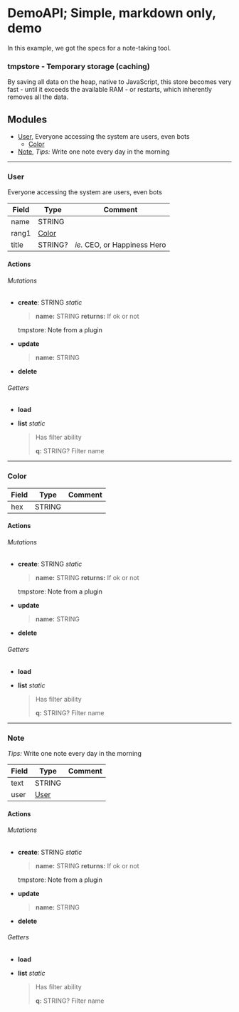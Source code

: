 # DemoAPI; Simple, markdown only, demo
In this example, we got the specs for a note-taking tool.


### tmpstore - Temporary storage (caching)
By saving all data on the heap, native to JavaScript, this store becomes very fast - until it exceeds the available RAM - or restarts, which inherently removes all the data.


## Modules

- [User](#user), Everyone accessing the system are users, even bots
  - [Color](#color)
- [Note](#note), *Tips:* Write one note every day in the morning


---
### User
Everyone accessing the system are users, even bots

| Field | Type            | Comment                      |
|-------|-----------------|------------------------------|
| name  | STRING          |                              |
| rang1 | [Color](#color) |                              |
| title | STRING?         | *ie.* CEO, or Happiness Hero |

#### Actions

###### Mutations

- __create__: STRING *static*
  > **name:** STRING
  > **returns:** If ok or not

  tmpstore: Note from a plugin

- __update__
  > **name:** STRING

- __delete__

###### Getters

- __load__

- __list__ *static*
  > Has filter ability
  >
  > **q:** STRING? Filter name



---
### Color

| Field | Type   | Comment |
|-------|--------|---------|
| hex   | STRING |         |

#### Actions

###### Mutations

- __create__: STRING *static*
  > **name:** STRING
  > **returns:** If ok or not

  tmpstore: Note from a plugin

- __update__
  > **name:** STRING

- __delete__

###### Getters

- __load__

- __list__ *static*
  > Has filter ability
  >
  > **q:** STRING? Filter name



---
### Note
*Tips:* Write one note every day in the morning

| Field | Type          | Comment |
|-------|---------------|---------|
| text  | STRING        |         |
| user  | [User](#user) |         |

#### Actions

###### Mutations

- __create__: STRING *static*
  > **name:** STRING
  > **returns:** If ok or not

  tmpstore: Note from a plugin

- __update__
  > **name:** STRING

- __delete__

###### Getters

- __load__

- __list__ *static*
  > Has filter ability
  >
  > **q:** STRING? Filter name
